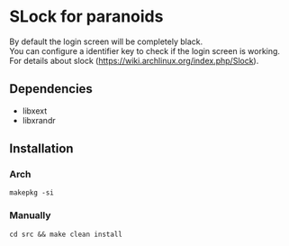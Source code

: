 # SLock for paranoids
By default the login screen will be completely black.\
You can configure a identifier key to check if the login screen is working.\
For details about slock (https://wiki.archlinux.org/index.php/Slock).

## Dependencies
- libxext 
- libxrandr

## Installation

### Arch
```
makepkg -si
```

### Manually
```
cd src && make clean install
```
